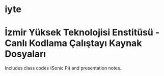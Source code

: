 # iyte
# İzmir Yüksek Teknolojisi Enstitüsü - Canlı Kodlama Çalıştayı Kaynak Dosyaları

Includes class codes (Sonic Pi) and presentation notes.

